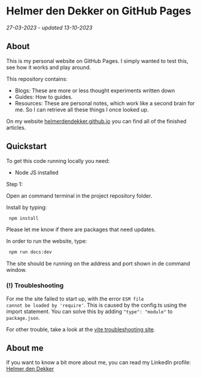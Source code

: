 # Helmer den Dekker on GitHub Pages

*27-03-2023 - updated 13-10-2023*

## About

This is my personal website on GitHub Pages. I simply wanted to test this, see how it works and play around.

This repository contains:

- Blogs: These are more or less thought experiments written down
- Guides: How to guides.
- Resources: These are personal notes, which work like a second brain for me. So I can retrieve all these things I once
  looked up.

On my website  [helmerdendekker.github.io](helmerdendekker.github.io) you can find all of the finished articles.

## Quickstart

To get this code running locally you need:

- Node JS installed

Step 1:

Open an command terminal in the project repository folder.

Install by typing:

```bat
 npm install
```

Please let me know if there are packages that need updates.

In order to run the website, type:

```bat
 npm run docs:dev
```

The site should be running on the address and port shown in de command window.

### (!) Troubleshooting

For me the site failed to start up, with the error <code>ESM file cannot be loaded by 'require'</code>.
This is caused by the config.ts using the import statement. You can solve this by adding `"type": "module"`
to `package.json`.

For other trouble, take a look at the [vite troubleshooting site](https://vitejs.dev/guide/troubleshooting.html).

## About me

If you want to know a bit more about me, you can read my LinkedIn profile:
[Helmer den Dekker](https://www.linkedin.com/in/helmerdendekker/)

